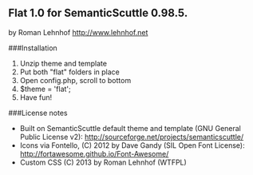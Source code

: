 Flat 1.0 for SemanticScuttle 0.98.5.
------------------------------------

by Roman Lehnhof
http://www.lehnhof.net

###Installation

1. Unzip theme and template
2. Put both "flat" folders in place
3. Open config.php, scroll to bottom
4. $theme = 'flat';
5. Have fun!

###License notes

* Built on SemanticScuttle default theme and template (GNU General Public License v2): http://sourceforge.net/projects/semanticscuttle/
* Icons via Fontello, (C) 2012 by Dave Gandy (SIL Open Font License): http://fortawesome.github.io/Font-Awesome/
* Custom CSS (C) 2013 by Roman Lehnhof (WTFPL)
